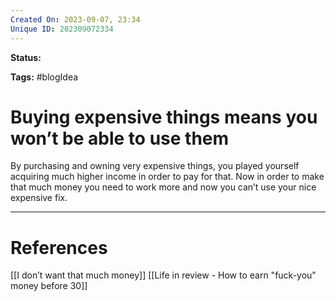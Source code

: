 ```yaml
---
Created On: 2023-09-07, 23:34
Unique ID: 202309072334
---
```

**Status:** 

**Tags:** #blogIdea 

# Buying expensive things means you won’t be able to use them


By purchasing and owning very expensive things, you played yourself acquiring much higher income in order to pay for that. Now in order to make that much money you need to work more and now you can’t use your nice expensive fix.



---
# References

[[I don’t want that much money]]
[[Life in review - How to earn "fuck-you" money before 30]]